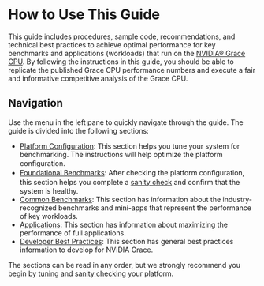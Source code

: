 # How to Use This Guide

This guide includes procedures, sample code, recommendations, and technical best practices to achieve optimal performance for key benchmarks and applications (workloads) that run on the [NVIDIA® Grace CPU](https://www.nvidia.com/en-us/data-center/grace-cpu/). By following the instructions in this guide, you should be able to replicate the published Grace CPU performance numbers and execute a fair and informative competitive analysis of the Grace CPU.

## Navigation

Use the menu in the left pane to quickly navigate through the guide. The guide is divided into the following sections:

* [Platform Configuration](platform.md): This section helps you tune your system for benchmarking. The instructions will help optimize the platform conﬁguration.
* [Foundational Benchmarks](foundations/index.md): After checking the platform conﬁguration, this section helps you complete a [sanity check](foundations/index.md) and conﬁrm that the system is healthy.
* [Common Benchmarks](benchmarks/index.md): This section has information about the industry-recognized benchmarks and mini-apps that represent the performance of key workloads.
* [Applications](applications/index.md): This section has information about maximizing the performance of full applications. 
* [Developer Best Practices](developer/index.md): This section has general best practices information to develop for NVIDIA Grace.

The sections can be read in any order, but we strongly recommend you begin by [tuning](platform.md) and [sanity checking](foundations/index.md) your platform.
